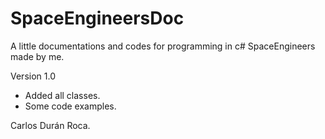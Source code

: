 # SpaceEngineersDoc
A little documentations and codes for programming in c# SpaceEngineers made by me.

Version 1.0
* Added all classes.
* Some code examples.



Carlos Durán Roca. 
